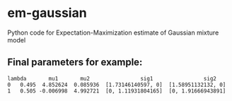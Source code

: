 # em-gaussian
Python code for Expectation-Maximization estimate of Gaussian mixture model


## Final parameters for example:

```
lambda       mu1       mu2                sig1                sig2
0   0.495  4.852624  0.085936  [1.73146140597, 0]  [1.58951132132, 0]
1   0.505 -0.006998  4.992721  [0, 1.11931804165]  [0, 1.91666943891]
```